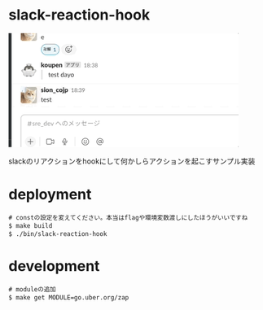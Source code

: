 # slack-reaction-hook
![](docs/slack-reaction-hook.gif)

slackのリアクションをhookにして何かしらアクションを起こすサンプル実装


# deployment

```shell
# constの設定を変えてください。本当はflagや環境変数渡しにしたほうがいいですね
$ make build
$ ./bin/slack-reaction-hook
```

# development

```shell
# moduleの追加
$ make get MODULE=go.uber.org/zap
```